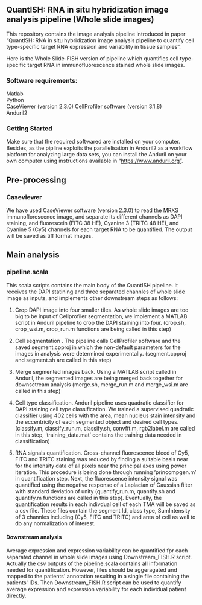 ## QuantISH: RNA in situ hybridization image analysis pipeline (Whole slide images)

This repository contains the image analysis pipeline introduced in paper “QuantISH: RNA in situ hybridization image analysis pipeline to quantify cell type-specific target RNA expression and variability in tissue samples”.

Here is the Whole Slide-FISH version of pipeline which quantifies cell type-specific target RNA in immunofluorescence stained whole slide images.
 

### Software requirements: 
Matlab  
Python  
CaseViewer (version 2.3.0)
CellProfiler software (version 3.1.8)  
Anduril2   

### Getting Started 
Make sure that the required softwared are installed on your computer. Besides, as the pipline exploits the parallelisation in Anduril2 as a workflow platform for analyzing large data sets, you can install the Anduril on your own computer using instructions available in “https://www.anduril.org”.  


## Pre-processing
### Caseviewer
We have used CaseViewer software (version 2.3.0) to read the MRXS immunoflorescence image, and separate its different channels as DAPI staining, and fluorescein (FITC 38 HE), Cyanine 3 (TRITC 48 HE), and Cyanine 5 (Cy5) channels for each target RNA to be quantified. The output will be saved as tiff format images.   



## Main analysis

### pipeline.scala

This scala scripts contains the main body of the QuantISH pipeline. It receives the DAPI statining and three separated channles of whole slide image as inputs, and implements other downstream steps as follows:

1. Crop DAPI image into four smaller tiles. As whole slide images are too big to be input of Cellprofiler segmentation, we implement a MATLAB script in Anduril pipeline to crop the DAPI staining into four. (crop.sh, crop_wsi.m, crop_run.m functions are being called in this step)


2. Cell segmentation . The pipeline calls CellProfiler software and the saved segment.cpproj in which the non-default parameters for the images in analysis were determined experimentally. (segment.cpproj and segment.sh are called in this step)

3. Merge segmented images back. Using a MATLAB script called in Anduril, the segmented images are being merged back together for downsctream analysis (merge.sh, merge_run.m and merge_wsi.m are called in this step)

4. Cell type classification. Anduril pipeline uses quadratic classifier for DAPI staining cell type classification. We trained a supervised quadratic classifier using 402 cells with the area, mean nucleus stain intensity and the eccentricity of each segmented object and desired cell types. (classify.m, classify_run.m, classify.sh, convfft.m, rgb2label.m are called in this step, ‘training_data.mat’ contains the training data needed in classification) 

5. RNA signals quantification.  Cross-channel fluorescence bleed of Cy5, FITC and TRITC staining was reduced by finding a suitable basis near for the intensity data of all pixels near the principal axes using power iteration. This procedure is being done through running ‘princompgen.m’ in quantification step. Next, the fluorescence intensity signal was quantified using the negative response of a Laplacian of Gaussian filter with standard deviation of unity (quantify_run.m, quantify.sh and quantify.m functions are called in this step). Eventually, the quantification results in each indivdual cell of each TMA will be saved as a csv file. These files contain the segment Id, class type, SumIntensity of 3 channles including (Cy5, FITC and TRITC) and area of cell as well to do any normalization of interest.

#### Downstream analysis

   Average expression and expression variability can be quantified fpr each separated channel in whole slide images using Downstream_FISH.R script. Actually the csv outputs of the pipeline.scala contains all information needed for quantification. However, files should be aggeragated and mapped to the patients' annotation resulting in a single file containing the patients' IDs. Then Downstream_FISH.R script can be used to quantify average expression and expression variability for each individual patient directly.










